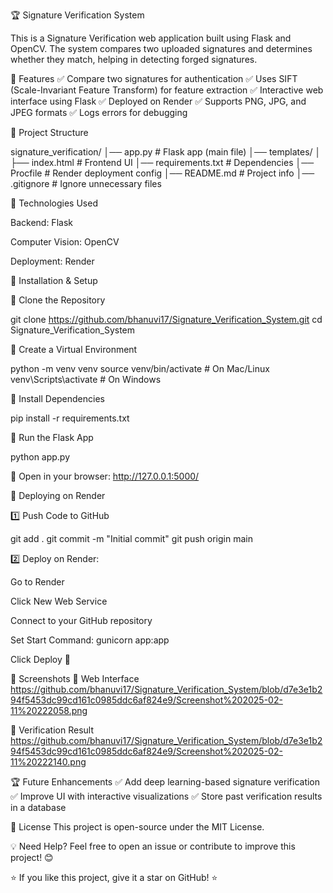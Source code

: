 🏆 Signature Verification System

This is a Signature Verification web application built using Flask and OpenCV. The system compares two uploaded signatures and determines whether they match, helping in detecting forged signatures.

📌 Features
✅ Compare two signatures for authentication
✅ Uses SIFT (Scale-Invariant Feature Transform) for feature extraction
✅ Interactive web interface using Flask
✅ Deployed on Render
✅ Supports PNG, JPG, and JPEG formats
✅ Logs errors for debugging

📂 Project Structure

signature_verification/
│── app.py                     # Flask app (main file)
│── templates/
│   ├── index.html             # Frontend UI
│── requirements.txt           # Dependencies
│── Procfile                   # Render deployment config
│── README.md                  # Project info
│── .gitignore                 # Ignore unnecessary files

🎯 Technologies Used

Backend: Flask

Computer Vision: OpenCV

Deployment: Render

🔧 Installation & Setup

🔹 Clone the Repository

git clone https://github.com/bhanuvi17/Signature_Verification_System.git
cd Signature_Verification_System

🔹 Create a Virtual Environment

python -m venv venv
source venv/bin/activate  # On Mac/Linux
venv\Scripts\activate  # On Windows

🔹 Install Dependencies

pip install -r requirements.txt

🔹 Run the Flask App

python app.py

🔗 Open in your browser: http://127.0.0.1:5000/

🚀 Deploying on Render

1️⃣ Push Code to GitHub

git add .
git commit -m "Initial commit"
git push origin main

2️⃣ Deploy on Render:

Go to Render

Click New Web Service

Connect to your GitHub repository

Set Start Command: gunicorn app:app

Click Deploy 🎉

📸 Screenshots
🔹 Web Interface
https://github.com/bhanuvi17/Signature_Verification_System/blob/d7e3e1b294f5453dc99cd161c0985ddc6af824e9/Screenshot%202025-02-11%20222058.png

🔹 Verification Result
https://github.com/bhanuvi17/Signature_Verification_System/blob/d7e3e1b294f5453dc99cd161c0985ddc6af824e9/Screenshot%202025-02-11%20222140.png


🏆 Future Enhancements
✅ Add deep learning-based signature verification
✅ Improve UI with interactive visualizations
✅ Store past verification results in a database

📜 License
This project is open-source under the MIT License.

💡 Need Help?
Feel free to open an issue or contribute to improve this project! 😊

⭐ If you like this project, give it a star on GitHub! ⭐

